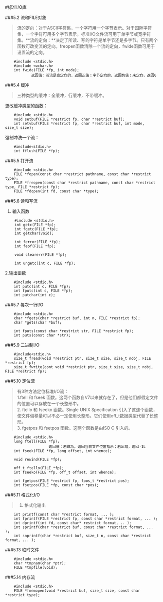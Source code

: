 #标准I/O库

###5.2 流和FILE对象

>流的定向：对于ASCII字符集，一个字符用一个字节表示。对于国际字符集，一个字符可用多个字节表示。标准I/O文件流可用于单字节或宽字符集。**流的定向：**决定了所读、写的字符是单字节还是多字节。只有两个函数可改变流的定向。freopen函数清除一个流的定向，fwide函数可用于设置流的定向。

		#include <stdio.h>
		#include <wchar.h>
		int fwide(FILE *fp, int mode);
				返回值：若流是宽定向的，返回正值；字节定向的，返回负值；未定向，返回0

###5.4 缓冲

>三种类型的缓冲：全缓冲，行缓冲，不带缓冲。

更改缓冲类型的函数：

		#include <stdio.h>
		void setbuf(FILE *restrict fp, char *restrict buf);
		int setvbuf(FILE *restrict fp, char *restrict buf, int mode, size_t size);

强制冲洗一个流：

		#include<stdio.h>
		int fflush(FILE *fp);

###5.5 打开流

		#include <stdio.h>
		FILE *fopen(const char *restrict pathname, const char *restrict type);
		FILE *freopen(const char *restrict pathname, const char *restrict type, FILE *restrict fp);
		FILE *fdopen(int fd, const char *type);

###5.6 读和写流

1. 输入函数

		#include <stdio.h>
		int getc(FILE *fp);
		int fgetc(FILE *fp);
		int getchar(void);

		int ferror(FILE *fp);
		int feof(FILE *fp);

		void clearerr(FILE *fp);

		int ungetc(int c, FILE *fp);

2.输出函数

		#include <stdio.h>
		int putc(int c, FILE *fp);
		int fputc(int c, FILE *fp);
		int putchar(int c);

###5.7 每次一行I/O

		#include <stdio.h>
		char *fgets(char *restrict buf, int n, FILE *restrict fp);
		char *gets(char *buf);

		int fputs(const char *restrict str, FILE *restrict fp);
		int puts(const char *str);

###5.9 二进制I/O

		#include<stdio.h>
		size_t fread(void *restrict ptr, size_t size, size_t nobj, FILE *restrict fp);
		size_t fwrite(cont void *restrict ptr, size_t size, size_t nobj, FILE *restrict fp);

###5.10 定位流

> 有3种方法定位标准I/O流：  
>1.ftell 和 fseek 函数。这两个函数自V7以来就存在了，但是他们都假定文件的位置可以存放在一个长整形中。  
>2. ftello 和 fseeko 函数。Single UNIX Specification 引入了这连个函数，使文件偏移量可以不必一定使用长整形。它们使用off_t数据类型代替了长整形。  
>3. fgetpos 和 fsetpos 函数。这两个函数是由ISO C 引入的。

		#include <stdio.h>
		long ftell(FILE *fp);
						返回值：若成功，返回当前文件位置指示；若出错，返回-1L
		int fseek(FILE *fp, long offset, int whence);
		
		void rewind(FILE *fp);
		
		off_t ftello(FILE *fp);
		int fseeko(FILE *fp, off_t offset, int whence);
		
		int fgetpos(FILE *restrict fp, fpos_t *restrict pos);
		int fsetpos(FILE *fp, const char *pos);

###5.11 格式化I/O

>1. 格式化输出  
>
		int printf(const char *restrict format, ... );
		int fprintf(FILE *restrict fp, const char *restrict format, ... );
		int dprintf(int fd, const char* restrict format, .. );
		int sprintf(char *restrict buf, const char *restrict format, ... );
		int snprintf(char *restrict buf, size_t n, const char *restrict format, ... );
		
###5.13 临时文件

		#include <stdio.h>
		char *tmpnam(char *ptr);
		FILE *tmpfile(void);

###5.14 内存流

		#include <stdio.h>
		FILE *fmemopen(void *restrict buf, size_t size, const char *restrict type);
		